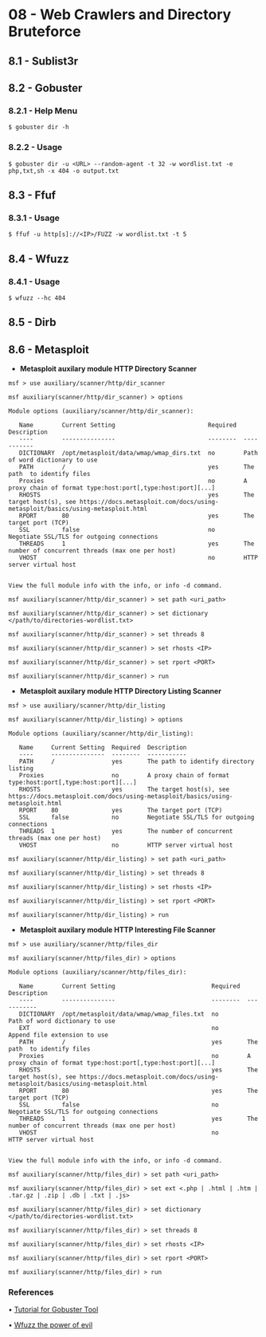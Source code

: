 # 08 - Web Crawlers and Directory Bruteforce

## 8.1 - Sublist3r

## 8.2 - Gobuster

### 8.2.1 - Help Menu

`$ gobuster dir -h`

### 8.2.2 - Usage

`$ gobuster dir -u <URL> --random-agent -t 32 -w wordlist.txt -e php,txt,sh -x 404 -o output.txt`

## 8.3 - Ffuf

### 8.3.1 - Usage

`$ ffuf -u http[s]://<IP>/FUZZ -w wordlist.txt -t 5`

## 8.4 - Wfuzz

### 8.4.1 - Usage

`$ wfuzz --hc 404`

## 8.5 - Dirb

## 8.6 - Metasploit

* **Metasploit auxilary module HTTP Directory Scanner**

```
msf > use auxiliary/scanner/http/dir_scanner

msf auxiliary(scanner/http/dir_scanner) > options

Module options (auxiliary/scanner/http/dir_scanner):

   Name        Current Setting                          Required  Description
   ----        ---------------                          --------  -----------
   DICTIONARY  /opt/metasploit/data/wmap/wmap_dirs.txt  no        Path of word dictionary to use
   PATH        /                                        yes       The path  to identify files
   Proxies                                              no        A proxy chain of format type:host:port[,type:host:port][...]
   RHOSTS                                               yes       The target host(s), see https://docs.metasploit.com/docs/using-metasploit/basics/using-metasploit.html
   RPORT       80                                       yes       The target port (TCP)
   SSL         false                                    no        Negotiate SSL/TLS for outgoing connections
   THREADS     1                                        yes       The number of concurrent threads (max one per host)
   VHOST                                                no        HTTP server virtual host


View the full module info with the info, or info -d command.

msf auxiliary(scanner/http/dir_scanner) > set path <uri_path>

msf auxiliary(scanner/http/dir_scanner) > set dictionary </path/to/directories-wordlist.txt>

msf auxiliary(scanner/http/dir_scanner) > set threads 8

msf auxiliary(scanner/http/dir_scanner) > set rhosts <IP>

msf auxiliary(scanner/http/dir_scanner) > set rport <PORT>

msf auxiliary(scanner/http/dir_scanner) > run
```

* **Metasploit auxilary module HTTP Directory Listing Scanner**

```
msf > use auxiliary/scanner/http/dir_listing

msf auxiliary(scanner/http/dir_listing) > options

Module options (auxiliary/scanner/http/dir_listing):

   Name     Current Setting  Required  Description
   ----     ---------------  --------  -----------
   PATH     /                yes       The path to identify directory listing
   Proxies                   no        A proxy chain of format type:host:port[,type:host:port][...]
   RHOSTS                    yes       The target host(s), see https://docs.metasploit.com/docs/using-metasploit/basics/using-metasploit.html
   RPORT    80               yes       The target port (TCP)
   SSL      false            no        Negotiate SSL/TLS for outgoing connections
   THREADS  1                yes       The number of concurrent threads (max one per host)
   VHOST                     no        HTTP server virtual host

msf auxiliary(scanner/http/dir_listing) > set path <uri_path>

msf auxiliary(scanner/http/dir_listing) > set threads 8

msf auxiliary(scanner/http/dir_listing) > set rhosts <IP>

msf auxiliary(scanner/http/dir_listing) > set rport <PORT>

msf auxiliary(scanner/http/dir_listing) > run
```

* **Metasploit auxilary module HTTP Interesting File Scanner**

```
msf > use auxiliary/scanner/http/files_dir

msf auxiliary(scanner/http/files_dir) > options

Module options (auxiliary/scanner/http/files_dir):

   Name        Current Setting                           Required  Description
   ----        ---------------                           --------  -----------
   DICTIONARY  /opt/metasploit/data/wmap/wmap_files.txt  no        Path of word dictionary to use
   EXT                                                   no        Append file extension to use
   PATH        /                                         yes       The path  to identify files
   Proxies                                               no        A proxy chain of format type:host:port[,type:host:port][...]
   RHOSTS                                                yes       The target host(s), see https://docs.metasploit.com/docs/using-metasploit/basics/using-metasploit.html
   RPORT       80                                        yes       The target port (TCP)
   SSL         false                                     no        Negotiate SSL/TLS for outgoing connections
   THREADS     1                                         yes       The number of concurrent threads (max one per host)
   VHOST                                                 no        HTTP server virtual host


View the full module info with the info, or info -d command.

msf auxiliary(scanner/http/files_dir) > set path <uri_path>

msf auxiliary(scanner/http/files_dir) > set ext <.php | .html | .htm | .tar.gz | .zip | .db | .txt | .js>

msf auxiliary(scanner/http/files_dir) > set dictionary </path/to/directories-wordlist.txt>

msf auxiliary(scanner/http/files_dir) > set threads 8

msf auxiliary(scanner/http/files_dir) > set rhosts <IP>

msf auxiliary(scanner/http/files_dir) > set rport <PORT>

msf auxiliary(scanner/http/files_dir) > run
```

### References

• [Tutorial for Gobuster Tool](https://sitechsecurity.wordpress.com/2020/07/14/tutorial-for-gobuster-tool/)

• [Wfuzz the power of evil](https://blog.certcube.com/wfuzz-the-power-of-evil/)